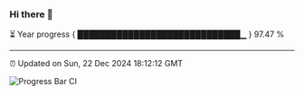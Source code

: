 ### Hi there 👋

⏳ Year progress { █████████████████████████████▁ } 97.47 %

---

⏰ Updated on Sun, 22 Dec 2024 18:12:12 GMT

![Progress Bar CI](https://github.com/Shyam-Makwana/GitHub-Actions-Demo/workflows/Progress%20Bar%20CI/badge.svg)
